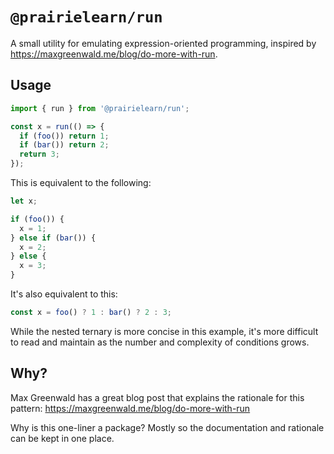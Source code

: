 # `@prairielearn/run`

A small utility for emulating expression-oriented programming, inspired by <https://maxgreenwald.me/blog/do-more-with-run>.

## Usage

```ts
import { run } from '@prairielearn/run';

const x = run(() => {
  if (foo()) return 1;
  if (bar()) return 2;
  return 3;
});
```

This is equivalent to the following:

```ts
let x;

if (foo()) {
  x = 1;
} else if (bar()) {
  x = 2;
} else {
  x = 3;
}
```

It's also equivalent to this:

```ts
const x = foo() ? 1 : bar() ? 2 : 3;
```

While the nested ternary is more concise in this example, it's more difficult to read and maintain as the number and complexity of conditions grows.

## Why?

Max Greenwald has a great blog post that explains the rationale for this pattern: <https://maxgreenwald.me/blog/do-more-with-run>

Why is this one-liner a package? Mostly so the documentation and rationale can be kept in one place.
